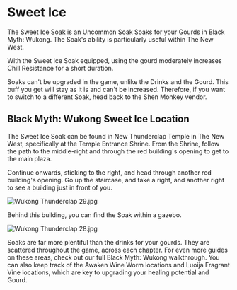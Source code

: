 # Sweet Ice

The Sweet Ice Soak is an Uncommon Soak Soaks for your Gourds in Black Myth: Wukong. The Soak's ability is particularly useful within The New West. 

With the Sweet Ice Soak equipped, using the gourd moderately increases Chill Resistance for a short duration. 

Soaks can't be upgraded in the game, unlike the Drinks and the Gourd. This buff you get will stay as it is and can't be increased. Therefore, if you want to switch to a different Soak, head back to the Shen Monkey vendor. 

## Black Myth: Wukong Sweet Ice Location

The Sweet Ice Soak can be found in New Thunderclap Temple in The New West, specifically at the Temple Entrance Shrine. From the Shrine, follow the path to the middle-right and through the red building's opening to get to the main plaza. 

Continue onwards, sticking to the right, and head through another red building's opening. Go up the staircase, and take a right, and another right to see a building just in front of you. 

![Wukong Thunderclap 29.jpg](https://oyster.ignimgs.com/mediawiki/apis.ign.com/black-myth-wukong/e/ec/Wukong_Thunderclap_29.jpg)

Behind this building, you can find the Soak within a gazebo. 

![Wukong Thunderclap 28.jpg](https://oyster.ignimgs.com/mediawiki/apis.ign.com/black-myth-wukong/7/78/Wukong_Thunderclap_28.jpg)

Soaks are far more plentiful than the drinks for your gourds. They are scattered throughout the game, across each chapter. For even more guides on these areas, check out our full Black Myth: Wukong walkthrough. You can also keep track of the Awaken Wine Worm locations and Luoija Fragrant Vine locations, which are key to upgrading your healing potential and Gourd. 
